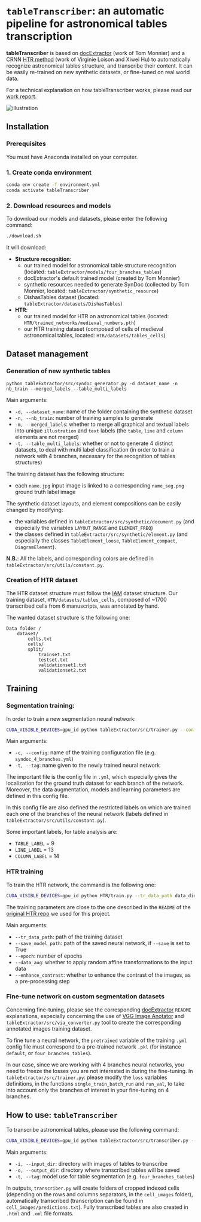 # `tableTranscriber`: an automatic pipeline for astronomical tables transcription

**tableTranscriber** is based on [docExtractor](https://github.com/monniert/docExtractor) (work of Tom Monnier) and a CRNN [HTR method](https://github.com/vloison/Handwritten_Text_Recognition) (work of Virginie Loison and Xiwei Hu) to automatically recognize astronomical tables structure, and transcribe their content. It can be easily re-trained on new synthetic datasets, or fine-tuned on real world data.

For a technical explanation on how tableTranscriber works, please read our [work report](work_report_tableTranscriber.pdf).

![illustration](illustration_pipeline.jpg)


## Installation

### Prerequisites

You must have Anaconda installed on your computer.

### 1. Create conda environment

```bash
conda env create -f environment.yml
conda activate tableTranscriber
```

### 2. Download resources and models

To download our models and datasets, please enter the following command:

```bash
./download.sh
```

It will download: 
- **Structure recognition**:
    - our trained model for astronomical table structure recognition (located: `tableExtractor/models/four_branches_tables`)
    - docExtractor's default trained model (created by Tom Monnier)
    - synthetic resources needed to generate SynDoc (collected by Tom Monnier, located: `tableExtractor/synthetic_resource`)
    - DishasTables dataset (located: `tableExtractor/datasets/DishasTables`)
- **HTR**:
    - our trained model for HTR on astronomical tables (located: `HTR/trained_networks/medieval_numbers.pth`)
    - our HTR training dataset (composed of cells of medieval astronomical tables, located: `HTR/datasets/tables_cells`)


## Dataset management

### Generation of new synthetic tables

```
python tableExtractor/src/syndoc_generator.py -d dataset_name -n nb_train --merged_labels --table_multi_labels
```
Main arguments:
- `-d, --dataset_name`: name of the folder containing the synthetic dataset
- `-n, --nb_train`: number of training samples to generate
- `-m, --merged_labels`: whether to merge all graphical and textual labels into unique `illustration` and `text` labels (the `table`, `line` and `column` elements are not merged) 
- `-t, --table_multi_labels`: whether or not to generate 4 distinct datasets, to deal with multi label classification (in order to train a network with 4 branches, necessary for the recognition of tables structures)

The training dataset has the following structure:
- each `name.jpg` input image is linked to a corresponding `name_seg.png` ground truth label image

The synthetic dataset layouts, and element compositions can be easily changed by modifying:
- the variables defined in `tableExtractor/src/synthetic/document.py` (and especially the variables `LAYOUT_RANGE` and `ELEMENT_FREQ`)
- the classes defined in `tableExtractor/src/synthetic/element.py` (and especially the classes `TableElement_loose`, `TableElement_compact`, `DiagramElement`).

**N.B.**: All the labels, and corresponding colors are defined in `tableExtractor/src/utils/constant.py`. 

### Creation of HTR dataset

The HTR dataset structure must follow the [IAM](https://fki.tic.heia-fr.ch/databases/iam-handwriting-database) dataset structure. Our training dataset, `HTR/datasets/tables_cells`, composed of ~1700 transcribed cells from 6 manuscripts, was annotated by hand.

The wanted dataset structure is the following one:

```
Data folder / 
    dataset/
        cells.txt
        cells/
        split/
            trainset.txt
            testset.txt
            validationset1.txt
            validationset2.txt
```

## Training

### Segmentation training:
In order to train a new segmentation neural network: 

```bash
CUDA_VISIBLE_DEVICES=gpu_id python tableExtractor/src/trainer.py --config file --tag tag
```

Main arguments:
- `-c, --config`: name of the training configuration file (e.g. `syndoc_4_branches.yml`)
- `-t, --tag`: name given to the newly trained neural network

The important file is the config file in `.yml`, which especially gives the localization for the ground truth dataset for each branch of the network. Moreover, the data augmentation, models and learning parameters are defined in this config file.

In this config file are also defined the restricted labels on which are trained each one of the branches of the neural network (labels defined in `tableExtractor/src/utils/constant.py`).

Some important labels, for table analysis are:
- `TABLE_LABEL` = 9
- `LINE_LABEL` = 13
- `COLUMN_LABEL` = 14

### HTR training

To train the HTR network, the command is the following one:

```bash
CUDA_VISIBLE_DEVICES=gpu_id python HTR/train.py --tr_data_path data_dir --save_model_path path --save True --epoch number_epoch --data_aug True --enhance_contrast True
```

The training parameters are close to the one described in the `README` of the [original HTR repo](https://github.com/vloison/Handwritten_Text_Recognition) we used for this project.

Main arguments:
- `--tr_data_path`: path of the training dataset
- `--save_model_path`: path of the saved neural network, if `--save` is set to True
- `--epoch`: number of epochs
- `--data_aug`: whether to apply random affine transformations to the input data
- `--enhance_contrast`: whether to enhance the contrast of the images, as a pre-processing step

### Fine-tune network on custom segmentation datasets

Concerning fine-tuning, please see the corresponding [docExtractor](https://github.com/monniert/docExtractor) `README` explanations, especially concerning the use of [VGG Image Anotator](http://www.robots.ox.ac.uk/~vgg/software/via/) and `tableExtractor/src/via_converter.py` tool to create the corresponding annotated images training dataset. 

To fine tune a neural network, the `pretrained` variable of the training `.yml` config file must correspond to a pre-trained network `.pkl` (for instance `default`, or `four_branches_tables`).

In our case, since we are working with 4 branches neural networks, you need to freeze the losses you are not interested in during the fine-tuning.
In `tableExtractor/src/trainer.py`: please modify the `loss` variables definitions, in the functions `single_train_batch_run` and `run_val`, to take into account only the branches of interest in your fine-tuning on 4 branches.

## How to use: `tableTranscriber`

To transcribe astronomical tables, please use the following command:

```bash
CUDA_VISIBLE_DEVICES=gpu_id python tableExtractor/src/transcriber.py --input_dir inp --output_dir out --tag tag
```

Main arguments:
- `-i, --input_dir`: directory with images of tables to transcribe
- `-o, --output_dir`: directory where transcribed tables will be saved
- `-t, --tag`: model use for table segmentation (e.g. `four_branches_tables`)

In outputs, `transcriber.py` will create folders of cropped indexed cells (depending on the rows and columns separators, in the `cell_images` folder), automatically transcribed (transcription can be found in `cell_images/predictions.txt`). Fully transcribed tables are also created in `.html` and `.xml` file formats.
